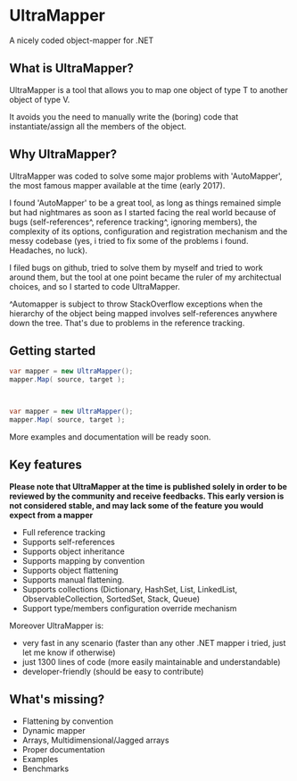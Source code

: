 # UltraMapper
A nicely coded object-mapper for .NET


What is UltraMapper?
--------------------------------

UltraMapper is a tool that allows you to map one object of type T to another object of type V.

It avoids you the need to manually write the (boring) code that instantiate/assign all the members of the object.


Why UltraMapper?
--------------------------------

UltraMapper was coded to solve some major problems with 'AutoMapper', the most famous mapper available at the time (early 2017).

I found 'AutoMapper' to be a great tool, as long as things remained simple but had nightmares as soon as I started facing the real world because of bugs (self-references^, reference tracking^, ignoring members), the complexity of its options, configuration and registration mechanism and the messy codebase (yes, i tried to fix some of the problems i found. Headaches, no luck).

I filed bugs on github, tried to solve them by myself and tried to work around them, but the tool at one point became the ruler of my architectual choices, and so I started to code UltraMapper.

^Automapper is subject to throw StackOverflow exceptions when the hierarchy of the object being mapped involves self-references anywhere down the tree. That's due to problems in the reference tracking.

Getting started
--------------------------------

```c#
var mapper = new UltraMapper();
mapper.Map( source, target );
```

```c#


var mapper = new UltraMapper();
mapper.Map( source, target );
```


More examples and documentation will be ready soon.


Key features
--------------------------------

**Please note that UltraMapper at the time is published solely in order to be reviewed by the community and receive feedbacks.
This early version is not considered stable, and may lack some of the feature you would expect from a mapper**

- Full reference tracking
- Supports self-references
- Supports object inheritance
- Supports mapping by convention
- Supports object flattening
- Supports manual flattening.
- Supports collections (Dictionary, HashSet, List, LinkedList, ObservableCollection, SortedSet, Stack, Queue)
- Support type/members configuration override mechanism

Moreover UltraMapper is:
- very fast in any scenario (faster than any other .NET mapper i tried, just let me know if otherwise)
- just 1300 lines of code (more easily maintainable and understandable)
- developer-friendly (should be easy to contribute)

What's missing?
--------------------------------

- Flattening by convention
- Dynamic mapper
- Arrays, Multidimensional/Jagged arrays
- Proper documentation
- Examples
- Benchmarks
